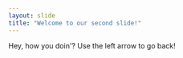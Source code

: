 ```yaml
---
layout: slide
title: "Welcome to our second slide!"
---
```

Hey, how you doin'?
Use the left arrow to go back!
